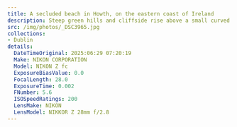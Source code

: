```yaml
---
title: A secluded beach in Howth, on the eastern coast of Ireland
description: Steep green hills and cliffside rise above a small curved beach with grey clouds overhead. Taken while hiking along the cliffs of Howth, Ireland
src: /img/photos/_DSC3965.jpg
collections:
- Dublin
details:
  DateTimeOriginal: 2025:06:29 07:20:19
  Make: NIKON CORPORATION
  Model: NIKON Z fc
  ExposureBiasValue: 0.0
  FocalLength: 28.0
  ExposureTime: 0.002
  FNumber: 5.6
  ISOSpeedRatings: 200
  LensMake: NIKON
  LensModel: NIKKOR Z 28mm f/2.8
---
```

